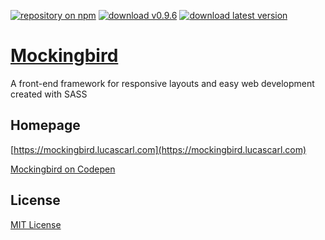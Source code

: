 [![repository on npm](https://img.shields.io/badge/npm-v0.9.6-blue.svg)](https://www.npmjs.com/package/mockingbird-sass)
[![download v0.9.6](https://img.shields.io/badge/download-v0.9.6-brightgreen.svg)](https://mockingbird.lucascarl.com/download/#v0.9.6)
[![download latest version](https://img.shields.io/badge/download-latest-yellow.svg)](https://mockingbird.lucascarl.com/download/#latest)

# [Mockingbird](https://mockingbird.lucascarl.com)

A front-end framework for responsive layouts and easy web development created with SASS


## Homepage

[https://mockingbird.lucascarl.com](https://mockingbird.lucascarl.com)

[Mockingbird on Codepen](https://codepen.io/mockingbird-sass/)


## License

[MIT License](https://github.com/lucas-carl/mockingbird/blob/master/LICENSE)
